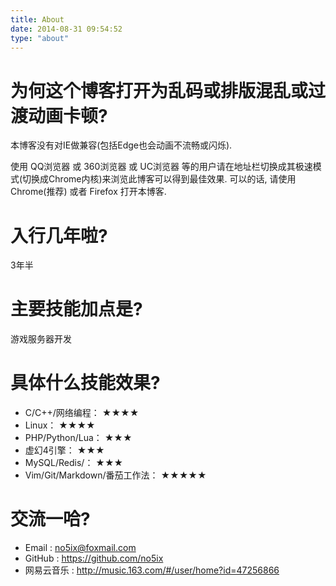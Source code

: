 ```yaml
---
title: About
date: 2014-08-31 09:54:52
type: "about"
---
```


# 为何这个博客打开为乱码或排版混乱或过渡动画卡顿?

本博客没有对IE做兼容(包括Edge也会动画不流畅或闪烁).

使用 QQ浏览器 或 360浏览器 或 UC浏览器 等的用户请在地址栏切换成其极速模式(切换成Chrome内核)来浏览此博客可以得到最佳效果.
可以的话, 请使用 Chrome(推荐) 或者 Firefox 打开本博客.


# 入行几年啦?

3年半

# 主要技能加点是?

游戏服务器开发


# 具体什么技能效果? 

 - C/C++/网络编程：                ★★★★ 
 - Linux：                        ★★★★   
 - PHP/Python/Lua：               ★★★ 
 - 虚幻4引擎：                     ★★★   
 - MySQL/Redis/：                 ★★★   
 - Vim/Git/Markdown/番茄工作法：   ★★★★★ 


# 交流一哈?

- Email : no5ix@foxmail.com
- GitHub : https://github.com/no5ix
- 网易云音乐 : http://music.163.com/#/user/home?id=47256866

<!-- # 也想做一个这样的博客?

这是我的[博客源码](https://github.com/no5ix/no5ix.github.io/tree/source) , 
有不清楚的可以登录评论留言哈

我的[**GitHub**](https://github.com/no5ix/)中还有些其他的游戏项目, 
欢迎Fork+Star -->
